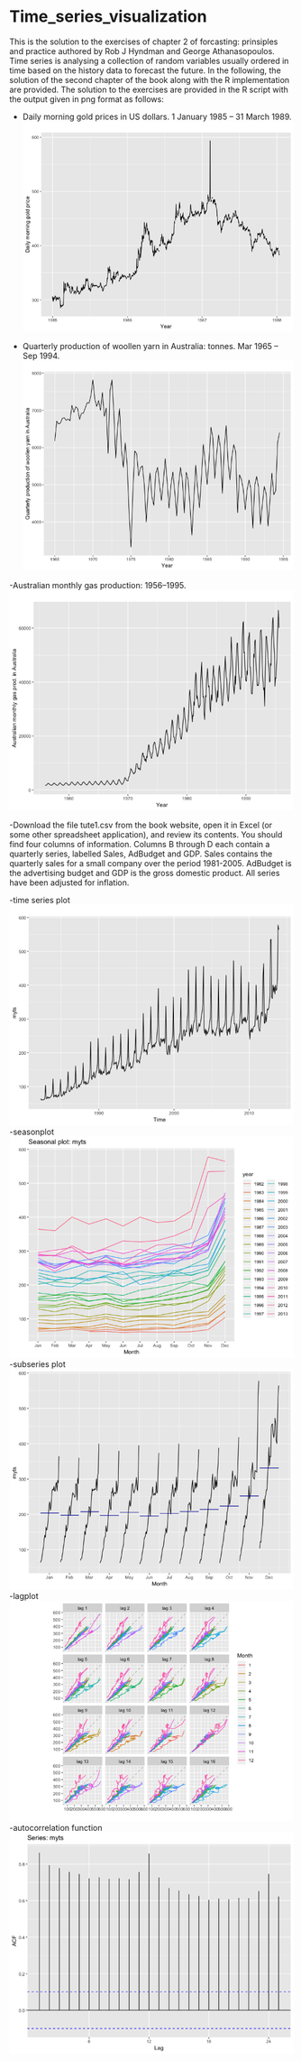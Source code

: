 # Time_series_visualization
This is the solution to the exercises of chapter 2 of forcasting: prinsiples and practice authored by Rob J Hyndman and George Athanasopoulos. Time series is analysing a collection of random variables usually ordered in time based on the history data to forecast the future. In the following, the solution of the second chapter of the book along with the R implementation are provided. The solution to the exercises are provided in the R script with the output given in png format as follows:


- Daily morning gold prices in US dollars. 1 January 1985 – 31 March 1989.
![GitHub Logo](/daily_morning_price.png)

- Quarterly production of woollen yarn in Australia: tonnes. Mar 1965 – Sep 1994.
![GitHub Logo](/woolyrn.png)

-Australian monthly gas production: 1956–1995.
![GitHub Logo](/gas.png)

-Download the file tute1.csv from the book website, open it in Excel (or
some other spreadsheet application), and review its contents. You should find four columns of information. Columns B through D each contain a quarterly series, labelled Sales, AdBudget and GDP. Sales contains the quarterly sales for a small company over the period 1981-2005. AdBudget is the advertising budget and GDP is the gross domestic product. All series have been adjusted for inflation.

-time series plot
![GitHub Logo](/myts.png)
-seasonplot
![GitHub Logo](/seasonplot.png)
-subseries plot
![GitHub Logo](/subseries.png)
-lagplot
![GitHub Logo](/lagplot.png)
-autocorrelation function
![GitHub Logo](/acf.png)

